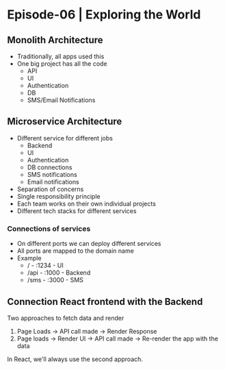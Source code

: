# Episode-06 | Exploring the World

## Monolith Architecture

- Traditionally, all apps used this
- One big project has all the code
  - API
  - UI
  - Authentication
  - DB
  - SMS/Email Notifications

## Microservice Architecture

- Different service for different jobs
  - Backend
  - UI
  - Authentication
  - DB connections
  - SMS notifications
  - Email notifications
- Separation of concerns
- Single responsibility principle
- Each team works on their own individual projects
- Different tech stacks for different services

### Connections of services

- On different ports we can deploy different services
- All ports are mapped to the domain name
- Example
  - / - :1234 - UI
  - /api - :1000 - Backend
  - /sms - :3000 - SMS

## Connection React frontend with the Backend

Two approaches to fetch data and render

1. Page Loads -> API call made -> Render Response
2. Page loads -> Render UI -> API call made -> Re-render the app with the data

In React, we'll always use the second approach.
